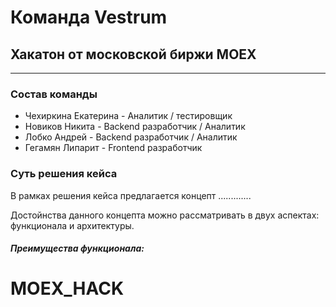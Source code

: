 Команда Vestrum
=====================

Хакатон от московской биржи MOEX
-----------------------------------
________________________________________________________________
### Состав команды
* Чехиркина Екатерина - Аналитик / тестировщик
*  Новиков Никита - Backend разработчик / Аналитик
* Лобко Андрей - Backend разработчик / Аналитик
* Гегамян Липарит - Frontend разработчик

### Суть решения кейса

В рамках решения кейса предлагается концепт .............


Достойнства данного концепта можно рассматривать в двух аспектах: функционала и архитектуры.

#### _Преимущества функционала:_
# MOEX_HACK
